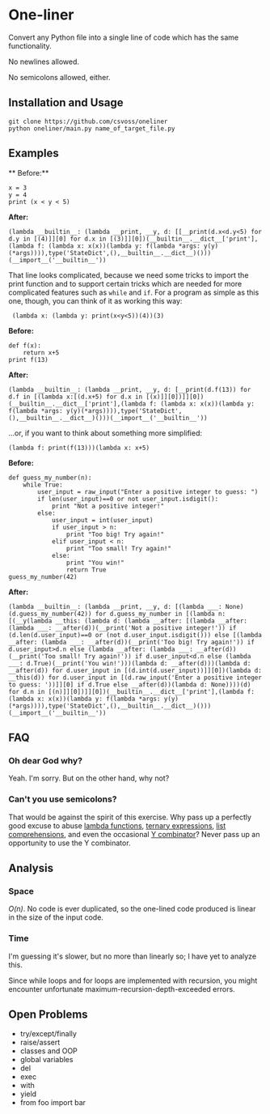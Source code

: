 One-liner
=========

Convert any Python file into a single line of code which has the same functionality.

No newlines allowed.

No semicolons allowed, either.

Installation and Usage
----------------------

    git clone https://github.com/csvoss/oneliner
    python oneliner/main.py name_of_target_file.py

Examples
--------

** Before:**

    x = 3
    y = 4
    print (x < y < 5)

**After:**

    (lambda __builtin__: (lambda __print, __y, d: [[__print(d.x<d.y<5) for d.y in [(4)]][0] for d.x in [(3)]][0])(__builtin__.__dict__['print'],(lambda f: (lambda x: x(x))(lambda y: f(lambda *args: y(y)(*args)))),type('StateDict',(),__builtin__.__dict__)()))(__import__('__builtin__'))

That line looks complicated, because we need some tricks to import the print function and to support certain tricks which are needed for more complicated features such as `while` and `if`. For a program as simple as this one, though, you can think of it as working this way:

     (lambda x: (lambda y: print(x<y<5))(4))(3)

**Before:**

    def f(x):
        return x+5
    print f(13)

**After:**

    (lambda __builtin__: (lambda __print, __y, d: [__print(d.f(13)) for d.f in [(lambda x:[(d.x+5) for d.x in [(x)]][0])]][0])(__builtin__.__dict__['print'],(lambda f: (lambda x: x(x))(lambda y: f(lambda *args: y(y)(*args)))),type('StateDict',(),__builtin__.__dict__)()))(__import__('__builtin__'))

...or, if you want to think about something more simplified:

    (lambda f: print(f(13)))(lambda x: x+5)

**Before:**

    def guess_my_number(n):
        while True:
            user_input = raw_input("Enter a positive integer to guess: ")
            if len(user_input)==0 or not user_input.isdigit():
                print "Not a positive integer!"
            else:
                user_input = int(user_input)
                if user_input > n:
                    print "Too big! Try again!"
                elif user_input < n:
                    print "Too small! Try again!"
                else:
                    print "You win!"
                    return True
    guess_my_number(42)

**After:**

    (lambda __builtin__: (lambda __print, __y, d: [(lambda ___: None)(d.guess_my_number(42)) for d.guess_my_number in [(lambda n:[(__y(lambda __this: (lambda d: (lambda __after: [(lambda __after: (lambda ___: __after(d))(__print('Not a positive integer!')) if (d.len(d.user_input)==0 or (not d.user_input.isdigit())) else [(lambda __after: (lambda ___: __after(d))(__print('Too big! Try again!')) if d.user_input>d.n else (lambda __after: (lambda ___: __after(d))(__print('Too small! Try again!')) if d.user_input<d.n else (lambda ___: d.True)(__print('You win!')))(lambda d: __after(d)))(lambda d: __after(d)) for d.user_input in [(d.int(d.user_input))]][0])(lambda d: __this(d)) for d.user_input in [(d.raw_input('Enter a positive integer to guess: '))]][0] if d.True else __after(d))(lambda d: None))))(d) for d.n in [(n)]][0])]][0])(__builtin__.__dict__['print'],(lambda f: (lambda x: x(x))(lambda y: f(lambda *args: y(y)(*args)))),type('StateDict',(),__builtin__.__dict__)()))(__import__('__builtin__'))

FAQ
---

### Oh dear God why?

Yeah. I'm sorry. But on the other hand, why not?

### Can't you use semicolons?

That would be against the spirit of this exercise. Why pass up a perfectly good excuse to abuse [lambda functions](https://docs.python.org/2/reference/expressions.html#lambda), [ternary expressions](https://docs.python.org/2/reference/expressions.html#conditional-expressions), [list comprehensions](https://docs.python.org/2/tutorial/datastructures.html#list-comprehensions), and even the occasional [Y combinator](http://en.wikipedia.org/wiki/Fixed-point_combinator#Y_combinator)? Never pass up an opportunity to use the Y combinator.

Analysis
--------
### Space

*O(n)*. No code is ever duplicated, so the one-lined code produced is linear in the size of the input code.

### Time

I'm guessing it's slower, but no more than linearly so; I have yet to analyze this.

Since while loops and for loops are implemented with recursion, you might encounter unfortunate maximum-recursion-depth-exceeded errors.

Open Problems
-------------
* try/except/finally
* raise/assert
* classes and OOP
* global variables
* del
* exec
* with
* yield
* from foo import bar
